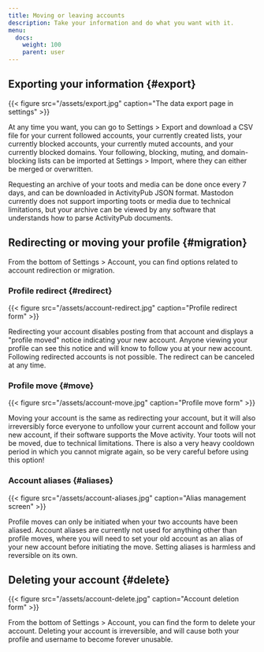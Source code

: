 ```yaml
---
title: Moving or leaving accounts
description: Take your information and do what you want with it.
menu:
  docs:
    weight: 100
    parent: user
---
```


## Exporting your information {#export}

{{< figure src="/assets/export.jpg" caption="The data export page in settings" >}}

At any time you want, you can go to Settings &gt; Export and download a CSV file for your current followed accounts, your currently created lists, your currently blocked accounts, your currently muted accounts, and your currently blocked domains. Your following, blocking, muting, and domain-blocking lists can be imported at Settings &gt; Import, where they can either be merged or overwritten.

Requesting an archive of your toots and media can be done once every 7 days, and can be downloaded in ActivityPub JSON format. Mastodon currently does not support importing toots or media due to technical limitations, but your archive can be viewed by any software that understands how to parse ActivityPub documents.

## Redirecting or moving your profile {#migration}

From the bottom of Settings &gt; Account, you can find options related to account redirection or migration.

### Profile redirect {#redirect}

{{< figure src="/assets/account-redirect.jpg" caption="Profile redirect form" >}}

Redirecting your account disables posting from that account and displays a "profile moved" notice indicating your new account. Anyone viewing your profile can see this notice and will know to follow you at your new account. Following redirected accounts is not possible. The redirect can be canceled at any time.

### Profile move {#move}

{{< figure src="/assets/account-move.jpg" caption="Profile move form" >}}

Moving your account is the same as redirecting your account, but it will also irreversibly force everyone to unfollow your current account and follow your new account, if their software supports the Move activity. Your toots will not be moved, due to technical limitations. There is also a very heavy cooldown period in which you cannot migrate again, so be very careful before using this option!

### Account aliases {#aliases}

{{< figure src="/assets/account-aliases.jpg" caption="Alias management screen" >}}

Profile moves can only be initiated when your two accounts have been aliased. Account aliases are currently not used for anything other than profile moves, where you will need to set your old account as an alias of your new account before initiating the move. Setting aliases is harmless and reversible on its own.

## Deleting your account {#delete}

{{< figure src="/assets/account-delete.jpg" caption="Account deletion form" >}}

From the bottom of Settings &gt; Account, you can find the form to delete your account. Deleting your account is irreversible, and will cause both your profile and username to become forever unusable.


